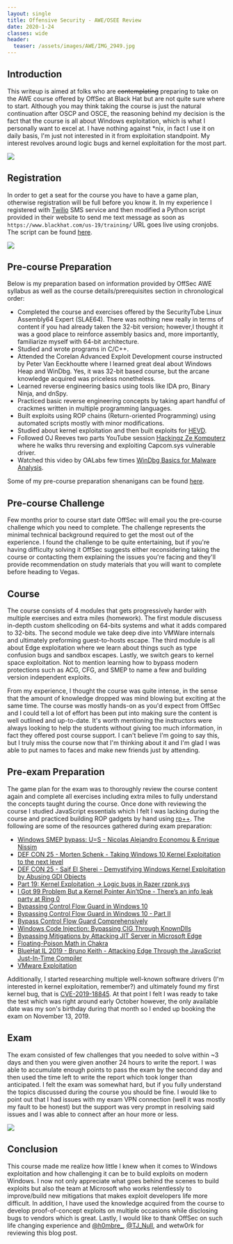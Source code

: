 ```yaml
---
layout: single
title: Offensive Security - AWE/OSEE Review 
date: 2020-1-24
classes: wide
header:
  teaser: /assets/images/AWE/IMG_2949.jpg
---
```


Introduction
------------
This writeup is aimed at folks who are ~~contemplating~~ preparing to take on the AWE course offered by OffSec at Black Hat but are not quite sure where to start. Although you may think taking the course is just the natural continuation after OSCP and OSCE,  the reasoning behind my decision is the fact that the course is all about Windows exploitation, which is what I personally want to excel at. I have nothing against \*nix, in fact I use it on daily basis, I'm just not interested in it from exploitation standpoint. My interest revolves around logic bugs and kernel exploitation for the most part.

![](/assets/images/AWE/IMG_2949.jpg)

Registration
-------------
In order to get a seat for the course you have to have a game plan, otherwise registration will be full before you know it. In my experience I registered with [Twilio](https://www.twilio.com/) SMS service and then modified a Python script provided in their website to send me text message as soon as `https://www.blackhat.com/us-19/training/` URL goes live using cronjobs. The script can be found [here](https://gist.github.com/ihack4falafel/11387e6ec4e6381802c50cbf0dc58449).

![](/assets/images/AWE/BHReg.PNG)

Pre-course Preparation
----------------------
Below is my preparation based on information provided by OffSec AWE syllabus as well as the course details/prerequisites section in chronological order:

* Completed the course and exercises offered by the SecurityTube Linux Assembly64 Expert (SLAE64). There was nothing new really in terms of content if you had already taken the 32-bit version; however,I thought it was a good place to reinforce assembly basics and, more importantly, familiarize myself with 64-bit architecture.
* Studied and wrote programs in C/C++.
* Attended the Corelan Advanced Exploit Development course instructed by Peter Van Eeckhoutte where I learned great deal about Windows Heap and WinDbg. Yes, it was 32-bit based course, but the arcane knowledge acquired was priceless nonetheless.
* Learned reverse engineering basics using tools like IDA pro, Binary Ninja, and dnSpy.
* Practiced basic reverse engineering concepts by taking apart handful of crackmes written in multiple programming languages.
* Built exploits using ROP chains (Return-oriented Programming) using automated scripts mostly with minor modifications.
* Studied about kernel exploitation and then built exploits for [HEVD](https://github.com/hacksysteam/HackSysExtremeVulnerableDriver).
* Followed OJ Reeves two parts YouTube session [Hackingz Ze Komputerz](https://www.youtube.com/watch?v=pJZjWXxUEl4) where he walks thru reversing and exploiting Capcom.sys vulnerable driver.
* Watched this video by OALabs few times [WinDbg Basics for Malware Analysis](https://www.youtube.com/watch?v=QuFJpH3My7A).

Some of my pre-course preparation shenanigans can be found [here](https://github.com/ihack4falafel/OSEE). 

Pre-course Challenge
---------------------
Few months prior to course start date OffSec will email you the pre-course challenge which you need to complete. The challenge represents the minimal technical background required to get the most out of the experience. I found the challenge to be quite entertaining, but if you're having difficulty solving it OffSec suggests either reconsidering taking the course or contacting them explaining the issues you're facing and they'll provide recommendation on study materials that you will want to complete before heading to Vegas.

Course
------
The course consists of 4 modules that gets progressively harder with multiple exercises and extra miles (homework). The first module discusess in-depth custom shellcoding on 64-bits systems and what it adds compared to 32-bits. The second module we take deep dive into VMWare internals and ultimately preforming guest-to-hosts escape. The third module is all about Edge exploitation where we learn about things such as type confusion bugs and sandbox escapes. Lastly, we switch gears to kernel space exploitation. Not to mention learning how to bypass modern protections such as ACG, CFG, and SMEP to name a few and building version independent exploits.

From my experience, I thought the course was quite intense, in the sense that the amount of knowledge dropped was mind blowing but exciting at the same time. The course was mostly hands-on as you'd expect from OffSec and I could tell a lot of effort has been put into making sure the content is well outlined and up-to-date. It's worth mentioning the instructors were always looking to help the students without giving too much information, in fact they offered post course support. I can't believe I'm going to say this, but I truly miss the course now that I'm thinking about it and I'm glad I was able to put names to faces and make new friends just by attending. 

Pre-exam Preparation
---------------------
The game plan for the exam was to thoroughly review the course content again and complete all exercises including extra miles to fully understand the concepts taught during the course. Once done with reviewing the course I studied JavaScript essentials which I felt I was lacking during the course and practiced building ROP gadgets by hand using [rp++](https://github.com/0vercl0k/rp). The following are some of the resources gathered during exam preparation:

* [Windows SMEP bypass: U=S - Nicolas Alejandro Economou & Enrique Nissim](https://www.youtube.com/watch?v=QGf0-jHFulg&vl=en)
* [DEF CON 25 - Morten Schenk - Taking Windows 10 Kernel Exploitation to the next level](https://www.youtube.com/watch?v=Gu_5kkErQ6Y)
* [DEF CON 25 - Saif El Sherei - Demystifying Windows Kernel Exploitation by Abusing GDI Objects](https://www.youtube.com/watch?v=2chDv_wTymc)
* [Part 19: Kernel Exploitation -> Logic bugs in Razer rzpnk.sys](https://www.fuzzysecurity.com/tutorials/expDev/23.html)
* [I Got 99 Problem But a Kernel Pointer Ain’tOne - There’s an info leak party at Ring 0](https://recon.cx/2013/slides/Recon2013-Alex%20Ionescu-I%20got%2099%20problems%20but%20a%20kernel%20pointer%20ain%27t%20one.pdf)
* [Bypassing Control Flow Guard in Windows 10](https://improsec.com/tech-blog/bypassing-control-flow-guard-in-windows-10)
* [Bypassing Control Flow Guard in Windows 10 - Part II](https://improsec.com/tech-blog/bypassing-control-flow-guard-on-windows-10-part-ii)
* [Bypass Control Flow Guard Comprehensively](https://www.youtube.com/watch?v=K929gLPwlUs)
* [Windows Code Injection: Bypassing CIG Through KnownDlls](https://tyranidslair.blogspot.com/2019/08/windows-code-injection-bypassing-cig.html?m=1)
* [Bypassing Mitigations by Attacking JIT Server in Microsoft Edge](https://googleprojectzero.blogspot.com/2018/05/bypassing-mitigations-by-attacking-jit.html)
* [Floating-Poison Math in Chakra](https://www.thezdi.com/blog/2018/8/22/floating-poison-math-in-chakra)
* [BlueHat IL 2019 - Bruno Keith - Attacking Edge Through the JavaScript Just-In-Time Compiler](https://www.youtube.com/watch?v=lBL4KGIybWE)
* [VMware Exploitation](https://github.com/xairy/vmware-exploitation)

Additionally, I started researching multiple well-known software drivers (I'm interested in kernel exploitation, remember?) and ultimately found my first kernel bug, that is [CVE-2019-18845](https://cve.mitre.org/cgi-bin/cvename.cgi?name=CVE-2019-18845). At that point I felt I was ready to take the test which was right around early October however, the only available date was my son's birthday during that month so I ended up booking the exam on November 13, 2019.

Exam
----
The exam consisted of few challenges that you needed to solve within ~3 days and then you were given another 24 hours to write the report. I was able to accumulate enough points to pass the exam by the second day and then used the time left to write the report which took longer than anticipated. I felt the exam was somewhat hard, but if you fully understand the topics discussed during the course you should be fine. I would like to point out that I had issues with my exam VPN connection (well it was mostly my fault to be honest) but the support was very prompt in resolving said issues and I was able to connect after an hour more or less.

![](/assets/images/AWE/IMG_3292.JPG)

Conclusion
----------
This course made me realize how little I knew when it comes to Windows exploitation and how challenging it can be to build exploits on modern Windows. I now not only appreciate what goes behind the scenes to build exploits but also the team at Microsoft who works relentlessly to improve/build new mitigations that makes exploit developers life more difficult. In addition, I have used the knowledge acquired from the course to develop proof-of-concept exploits on multiple occasions while disclosing bugs to vendors which is great. Lastly, I would like to thank OffSec on such life changing experience and [@h0mbre_](https://twitter.com/h0mbre_), [@TJ_Null](https://twitter.com/TJ_Null), and wetw0rk for reviewing this blog post.
